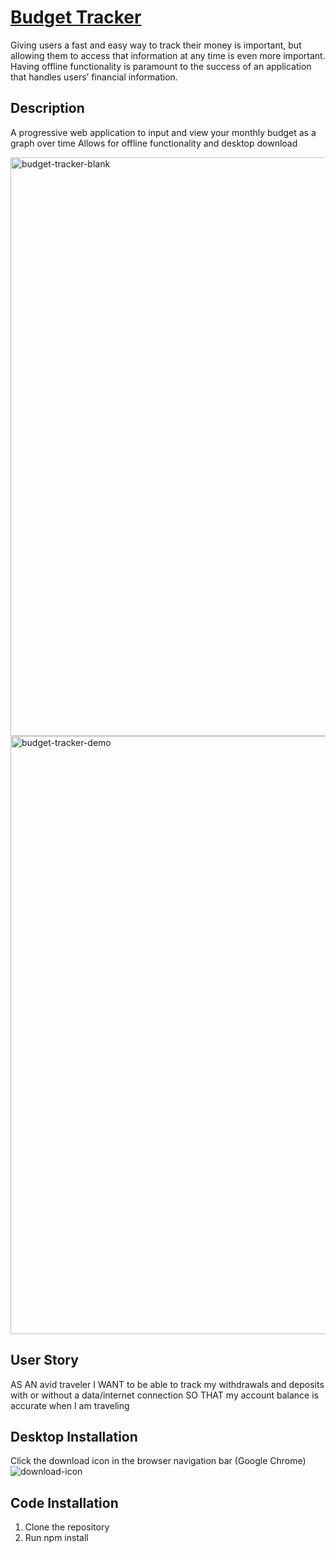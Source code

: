 # [Budget Tracker](https://budget-tracker-kgj.herokuapp.com)

Giving users a fast and easy way to track their money is important, but allowing them to access that information at any time is even more important. Having offline functionality is paramount to the success of an application that handles users’ financial information.

## Description
A progressive web application to input and view your monthly budget as a graph over time
Allows for offline functionality and desktop download 

<img width="926" alt="budget-tracker-blank" src="https://user-images.githubusercontent.com/91970214/162596707-688efd93-f2bf-47b0-b1a5-07d4c53b0f0a.png">
<img width="957" alt="budget-tracker-demo" src="https://user-images.githubusercontent.com/91970214/162596710-26ada2df-ea44-49e2-94eb-481fa38f584e.png">


## User Story
AS AN avid traveler
I WANT to be able to track my withdrawals and deposits with or without a data/internet connection
SO THAT my account balance is accurate when I am traveling 

## Desktop Installation
Click the download icon in the browser navigation bar (Google Chrome)
![download-icon](https://user-images.githubusercontent.com/91970214/162596739-89533012-9750-4cd9-9f7e-eed17bfbd77c.png)

## Code Installation
1. Clone the repository
2. Run npm install
